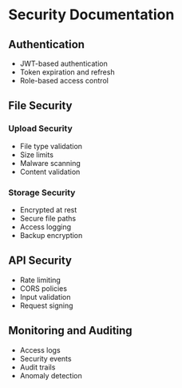 # Security Documentation

## Authentication
- JWT-based authentication
- Token expiration and refresh
- Role-based access control

## File Security
### Upload Security
- File type validation
- Size limits
- Malware scanning
- Content validation

### Storage Security
- Encrypted at rest
- Secure file paths
- Access logging
- Backup encryption

## API Security
- Rate limiting
- CORS policies
- Input validation
- Request signing

## Monitoring and Auditing
- Access logs
- Security events
- Audit trails
- Anomaly detection